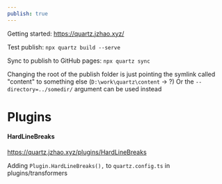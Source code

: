 ```yaml
---
publish: true
---
```


Getting started: https://quartz.jzhao.xyz/

Test publish:  `npx quartz build --serve` 

Sync to publish to GitHub pages: `npx quartz sync`

Changing the root of the publish folder is just pointing the symlink called "content" to something else (`D:\work\quartz\content` -> ?)
Or the `--directory=../somedir/` argument can be used instead
# Plugins

#### HardLineBreaks
https://quartz.jzhao.xyz/plugins/HardLineBreaks

Adding `Plugin.HardLineBreaks(),` to `quartz.config.ts` in plugins/transformers
